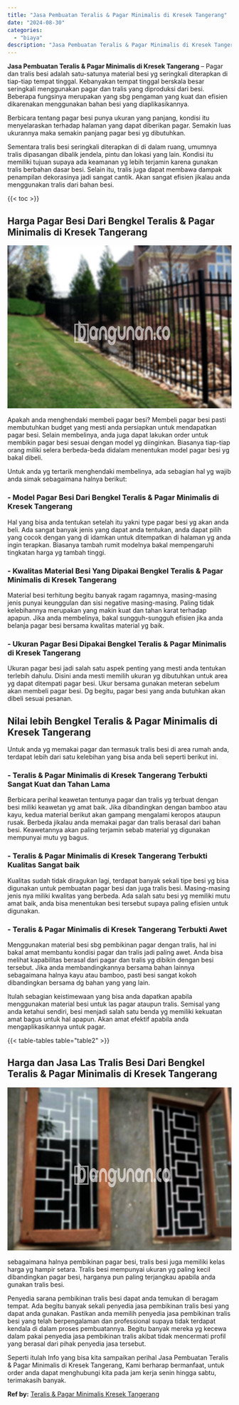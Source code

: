 ```yaml
---
title: "Jasa Pembuatan Teralis & Pagar Minimalis di Kresek Tangerang"
date: "2024-08-30"
categories: 
  - "biaya"
description: "Jasa Pembuatan Teralis & Pagar Minimalis di Kresek Tangerang. Seperti itulah Info yang bisa kita sampaikan perihal Jasa Pembuatan Teralis & Pagar Minimalis d..."
---
```


**Jasa Pembuatan Teralis & Pagar Minimalis di Kresek Tangerang** – Pagar dan tralis besi adalah satu-satunya material besi yg seringkali diterapkan di tiap-tiap tempat tinggal. Kebanyakan tempat tinggal berskala besar seringkali menggunakan pagar dan tralis yang diproduksi dari besi. Beberapa fungsinya merupakan yang sbg pengaman yang kuat dan efisien dikarenakan menggunakan bahan besi yang diaplikasikannya.

Berbicara tentang pagar besi punya ukuran yang panjang, kondisi itu menyelaraskan terhadap halaman yang dapat diberikan pagar. Semakin luas ukurannya maka semakin panjang pagar besi yg dibutuhkan.

Sementara tralis besi seringkali diterapkan di di dalam ruang, umumnya tralis dipasangan dibalik jendela, pintu dan lokasi yang lain. Kondisi itu memiliki tujuan supaya ada keamanan yg lebih terjamin karena gunakan tralis berbahan dasar besi. Selain itu, tralis juga dapat membawa dampak penampilan dekorasinya jadi sangat cantik. Akan sangat efisien jikalau anda menggunakan tralis dari bahan besi.

{{< toc >}}

## Harga Pagar Besi Dari Bengkel Teralis & Pagar Minimalis di Kresek Tangerang

![Jasa Pembuatan Teralis & Pagar Minimalis di Kresek Tangerang](/images/pagar-minimalis-murah-14.png)

Apakah anda menghendaki membeli pagar besi? Membeli pagar besi pasti membutuhkan budget yang mesti anda persiapkan untuk mendapatkan pagar besi. Selain membelinya, anda juga dapat lakukan order untuk membikin pagar besi sesuai dengan model yg diinginkan. Biasanya tiap-tiap orang miliki selera berbeda-beda didalam menentukan model pagar besi yg bakal dibeli.

Untuk anda yg tertarik menghendaki membelinya, ada sebagian hal yg wajib anda simak sebagaimana halnya berikut:
### \- Model Pagar Besi Dari Bengkel Teralis & Pagar Minimalis di Kresek Tangerang

Hal yang bisa anda tentukan setelah itu yakni type pagar besi yg akan anda beli. Ada sangat banyak jenis yang dapat anda tentukan, anda dapat pilih yang cocok dengan yang di idamkan untuk ditempatkan di halaman yg anda ingin terapkan. Biasanya tambah rumit modelnya bakal mempengaruhi tingkatan harga yg tambah tinggi.

### \- Kwalitas Material Besi Yang Dipakai Bengkel Teralis & Pagar Minimalis di Kresek Tangerang

Material besi terhitung begitu banyak ragam ragamnya, masing-masing jenis punyai keunggulan dan sisi negative masing-masing. Paling tidak kelebihannya merupakan yang makin kuat dan tahan karat terhadap apapun. Jika anda membelinya, bakal sungguh-sungguh efisien jika anda belanja pagar besi bersama kwalitas material yg baik.

### \- Ukuran Pagar Besi Dipakai Bengkel Teralis & Pagar Minimalis di Kresek Tangerang

Ukuran pagar besi jadi salah satu aspek penting yang mesti anda tentukan terlebih dahulu. Disini anda mesti memilih ukuran yg dibutuhkan untuk area yg dapat ditempati pagar besi. Ukur bersama gunakan meteran sebelum akan membeli pagar besi. Dg begitu, pagar besi yang anda butuhkan akan dibeli sesuai pesanan.

## Nilai lebih Bengkel Teralis & Pagar Minimalis di Kresek Tangerang

Untuk anda yg memakai pagar dan termasuk tralis besi di area rumah anda, terdapat lebih dari satu kelebihan yang bisa anda beli seperti berikut ini.

### \- Teralis & Pagar Minimalis di Kresek Tangerang Terbukti Sangat Kuat dan Tahan Lama

Berbicara perihal keawetan tentunya pagar dan tralis yg terbuat dengan besi miliki keawetan yg amat baik. Jika dibandingkan dengan bamboo atau kayu, kedua material berikut akan gampang mengalami keropos ataupun rusak. Berbeda jikalau anda memakai pagar dan tralis berasal dari bahan besi. Keawetannya akan paling terjamin sebab material yg digunakan mempunyai mutu yg bagus.

### \- Teralis & Pagar Minimalis di Kresek Tangerang Terbukti Kualitas Sangat baik

Kualitas sudah tidak diragukan lagi, terdapat banyak sekali tipe besi yg bisa digunakan untuk pembuatan pagar besi dan juga tralis besi. Masing-masing jenis nya miliki kwalitas yang berbeda. Ada salah satu besi yg memiliki mutu amat baik, anda bisa menentukan besi tersebut supaya paling efisien untuk digunakan.

### \- Teralis & Pagar Minimalis di Kresek Tangerang Terbukti Awet

Menggunakan material besi sbg pembikinan pagar dengan tralis, hal ini bakal amat membantu kondisi pagar dan tralis jadi paling awet. Anda bisa melihat kapabilitas berasal dari pagar dan tralis yg dibikin dengan besi tersebut. Jika anda membandingkannya bersama bahan lainnya sebagaimana halnya kayu atau bamboo, pasti besi sangat kokoh dibandingkan bersama dg bahan yang yang lain.

Itulah sebagian keistimewaan yang bisa anda dapatkan apabila menggunakan material besi untuk las pagar ataupun tralis. Semisal yang anda ketahui sendiri, besi menjadi salah satu benda yg memiliki kekuatan amat bagus untuk hal apapun. Akan amat efektif apabila anda mengaplikasikannya untuk pagar.

{{< table-tables table="table2" >}}

## Harga dan Jasa Las Tralis Besi Dari Bengkel Teralis & Pagar Minimalis di Kresek Tangerang

![Jasa Pembuatan Teralis & Pagar Minimalis di Kresek Tangerang](/images/teralis-minimalis-murah-41.png)

sebagaimana halnya pembikinan pagar besi, tralis besi juga memiliki kelas harga yg hampir setara. Tralis besi mempunyai ukuran yg paling kecil dibandingkan pagar besi, harganya pun paling terjangkau apabila anda gunakan tralis besi.

Penyedia sarana pembikinan tralis besi dapat anda temukan di beragam tempat. Ada begitu banyak sekali penyedia jasa pembikinan tralis besi yang dapat anda gunakan. Pastikan anda memilih penyedia jasa pembikinan tralis besi yang telah berpengalaman dan professional supaya tidak terdapat kendala di dalam proses pembuatannya. Begitu banyak mereka yg kecewa dalam pakai penyedia jasa pembikinan tralis akibat tidak mencermati profil yang berasal dari pihak penyedia jasa tersebut.

Seperti itulah Info yang bisa kita sampaikan perihal Jasa Pembuatan Teralis & Pagar Minimalis di Kresek Tangerang, Kami berharap bermanfaat, untuk order anda dapat menghubungi kita pada jam kerja senin hingga sabtu, terimakasih banyak.

**Ref by:** [Teralis & Pagar Minimalis Kresek Tangerang](https://id.wikipedia.org/wiki/Teralis)
